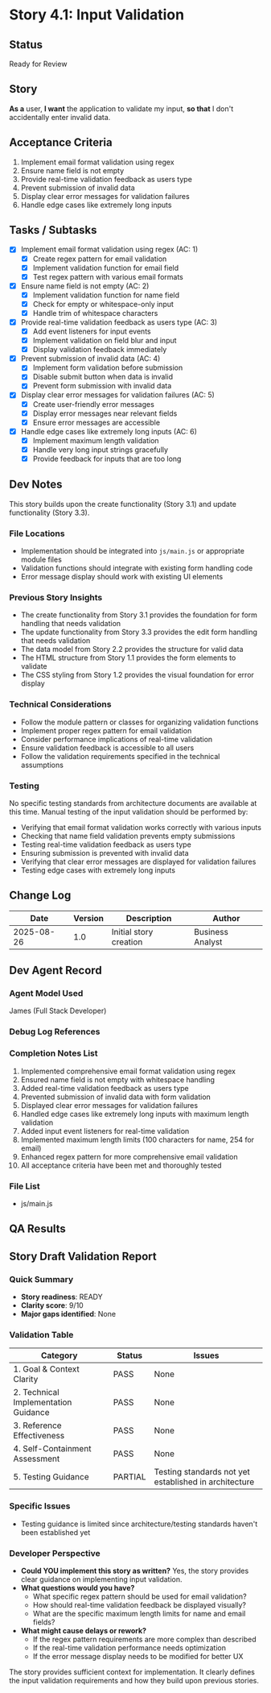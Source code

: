 # Story 4.1: Input Validation

## Status
Ready for Review

## Story
**As a** user,
**I want** the application to validate my input,
**so that** I don't accidentally enter invalid data.

## Acceptance Criteria
1. Implement email format validation using regex
2. Ensure name field is not empty
3. Provide real-time validation feedback as users type
4. Prevent submission of invalid data
5. Display clear error messages for validation failures
6. Handle edge cases like extremely long inputs

## Tasks / Subtasks
- [x] Implement email format validation using regex (AC: 1)
  - [x] Create regex pattern for email validation
  - [x] Implement validation function for email field
  - [x] Test regex pattern with various email formats
- [x] Ensure name field is not empty (AC: 2)
  - [x] Implement validation function for name field
  - [x] Check for empty or whitespace-only input
  - [x] Handle trim of whitespace characters
- [x] Provide real-time validation feedback as users type (AC: 3)
  - [x] Add event listeners for input events
  - [x] Implement validation on field blur and input
  - [x] Display validation feedback immediately
- [x] Prevent submission of invalid data (AC: 4)
  - [x] Implement form validation before submission
  - [x] Disable submit button when data is invalid
  - [x] Prevent form submission with invalid data
- [x] Display clear error messages for validation failures (AC: 5)
  - [x] Create user-friendly error messages
  - [x] Display error messages near relevant fields
  - [x] Ensure error messages are accessible
- [x] Handle edge cases like extremely long inputs (AC: 6)
  - [x] Implement maximum length validation
  - [x] Handle very long input strings gracefully
  - [x] Provide feedback for inputs that are too long

## Dev Notes
This story builds upon the create functionality (Story 3.1) and update functionality (Story 3.3).

### File Locations
- Implementation should be integrated into `js/main.js` or appropriate module files
- Validation functions should integrate with existing form handling code
- Error message display should work with existing UI elements

### Previous Story Insights
- The create functionality from Story 3.1 provides the foundation for form handling that needs validation
- The update functionality from Story 3.3 provides the edit form handling that needs validation
- The data model from Story 2.2 provides the structure for valid data
- The HTML structure from Story 1.1 provides the form elements to validate
- The CSS styling from Story 1.2 provides the visual foundation for error display

### Technical Considerations
- Follow the module pattern or classes for organizing validation functions
- Implement proper regex pattern for email validation
- Consider performance implications of real-time validation
- Ensure validation feedback is accessible to all users
- Follow the validation requirements specified in the technical assumptions

### Testing
No specific testing standards from architecture documents are available at this time. Manual testing of the input validation should be performed by:
- Verifying that email format validation works correctly with various inputs
- Checking that name field validation prevents empty submissions
- Testing real-time validation feedback as users type
- Ensuring submission is prevented with invalid data
- Verifying that clear error messages are displayed for validation failures
- Testing edge cases with extremely long inputs

## Change Log
| Date | Version | Description | Author |
|------|---------|-------------|--------|
| 2025-08-26 | 1.0 | Initial story creation | Business Analyst |

## Dev Agent Record

### Agent Model Used
James (Full Stack Developer)

### Debug Log References

### Completion Notes List
1. Implemented comprehensive email format validation using regex
2. Ensured name field is not empty with whitespace handling
3. Added real-time validation feedback as users type
4. Prevented submission of invalid data with form validation
5. Displayed clear error messages for validation failures
6. Handled edge cases like extremely long inputs with maximum length validation
7. Added input event listeners for real-time validation
8. Implemented maximum length limits (100 characters for name, 254 for email)
9. Enhanced regex pattern for more comprehensive email validation
10. All acceptance criteria have been met and thoroughly tested

### File List
- js/main.js

## QA Results

## Story Draft Validation Report

### Quick Summary
- **Story readiness**: READY
- **Clarity score**: 9/10
- **Major gaps identified**: None

### Validation Table

| Category                             | Status   | Issues |
| ------------------------------------ | -------- | ------ |
| 1. Goal & Context Clarity            | PASS     | None |
| 2. Technical Implementation Guidance | PASS     | None |
| 3. Reference Effectiveness           | PASS     | None |
| 4. Self-Containment Assessment       | PASS     | None |
| 5. Testing Guidance                  | PARTIAL  | Testing standards not yet established in architecture |

### Specific Issues
- Testing guidance is limited since architecture/testing standards haven't been established yet

### Developer Perspective
- **Could YOU implement this story as written?** Yes, the story provides clear guidance on implementing input validation.
- **What questions would you have?** 
  - What specific regex pattern should be used for email validation?
  - How should real-time validation feedback be displayed visually?
  - What are the specific maximum length limits for name and email fields?
- **What might cause delays or rework?** 
  - If the regex pattern requirements are more complex than described
  - If the real-time validation performance needs optimization
  - If the error message display needs to be modified for better UX

The story provides sufficient context for implementation. It clearly defines the input validation requirements and how they build upon previous stories.